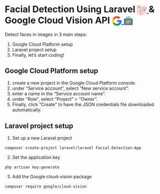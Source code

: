 # Facial Detection Using Laravel <a href="https://laravel.com/" target="blank"><img align="center" src="https://github.com/negin-shahani/negin-shahani/blob/main/Tech%20icons/laravel-2.svg" title = "Laravel" alt="" height="30"/> </a> & Google Cloud Vision API <a href="" target="blank"><img align="center" src="https://github.com/negin-shahani/negin-shahani/blob/main/Tech%20icons/google.png" title = "Laravel" alt="" height="30"/> </a> <a href="" target="blank"><img align="center" src="https://github.com/negin-shahani/negin-shahani/blob/main/Tech%20icons/api.png" title = "Laravel" alt="" height="30"/> </a>

Detect faces in images in 3 main steps:
1. Google Cloud Platform setup
2. Laravel project setup
3. Finally, let’s start coding!

## Google Cloud Platform setup 
1. create a new project in the Google Cloud Platform console.
2. under “Service account”, select “New service account”.
3. enter a name in the “Service account name”.
4. under “Role”, select “Project” > “Owner”.
5. Finally, click “Create” to have the JSON credentials file downloaded automatically.

## Laravel project setup
1. Set up a new Laravel project

```
composer create-project laravel/laravel Facial-Detection-App
```
 2. Set the application key
```
php artisan key:generate
```

3. Add the Google cloud-vision package

```
composer require google/cloud-vision
```
